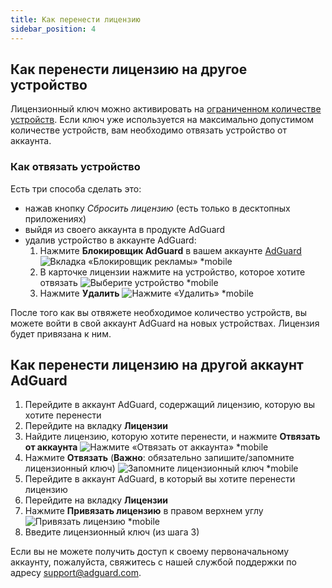 ```yaml
---
title: Как перенести лицензию
sidebar_position: 4
---
```


## Как перенести лицензию на другое устройство

Лицензионный ключ можно активировать на [ограниченном количестве устройств](../what-is#devices). Если ключ уже используется на максимально допустимом количестве устройств, вам необходимо отвязать устройство от аккаунта.

### Как отвязать устройство

Есть три способа сделать это:

  * нажав кнопку *Сбросить лицензию* (есть только в десктопных приложениях)
  * выйдя из своего аккаунта в продукте AdGuard
  * удалив устройство в аккаунте AdGuard:
     1. Нажмите **Блокировщик AdGuard** в вашем аккаунте [AdGuard](https://my.adguard.com/) ![Вкладка «Блокировщик рекламы» *mobile](https://cdn.adtidy.org/content/kb/ad_blocker/general/newaccount-unbind-device-0.png)
     2. В карточке лицензии нажмите на устройство, которое хотите отвязать ![Выберите устройство *mobile](https://cdn.adtidy.org/content/kb/ad_blocker/general/newaccount-unbind-device-1.png)
     3. Нажмите **Удалить** ![Нажмите «Удалить» *mobile](https://cdn.adtidy.org/content/kb/ad_blocker/general/newaccount-unbind-device-2.png)

После того как вы отвяжете необходимое количество устройств, вы можете войти в свой аккаунт AdGuard на новых устройствах. Лицензия будет привязана к ним.

## Как перенести лицензию на другой аккаунт AdGuard

 1. Перейдите в аккаунт AdGuard, содержащий лицензию, которую вы хотите перенести
 2. Перейдите на вкладку **Лицензии**
 3. Найдите лицензию, которую хотите перенести, и нажмите **Отвязать от аккаунта** ![Нажмите «Отвязать от аккаунта» *mobile](https://cdn.adtidy.org/content/kb/ad_blocker/general/newaccount-transfer-to-account.png)
 4. Нажмите **Отвязать** (**Важно**: обязательно запишите/запомните лицензионный ключ) ![Запомните лицензионный ключ *mobile](https://cdn.adtidy.org/content/kb/ad_blocker/general/newaccount-transfer-to-account-1.png)
 4. Перейдите в аккаунт AdGuard, в который вы хотите перенести лицензию
 5. Перейдите на вкладку **Лицензии**
 6. Нажмите **Привязать лицензию** в правом верхнем углу ![Привязать лицензию *mobile](https://cdn.adtidy.org/content/kb/ad_blocker/general/newaccount-transfer-to-account-2.png)
 7. Введите лицензионный ключ (из шага 3)

Если вы не можете получить доступ к своему первоначальному аккаунту, пожалуйста, свяжитесь с нашей службой поддержки по адресу support@adguard.com.
